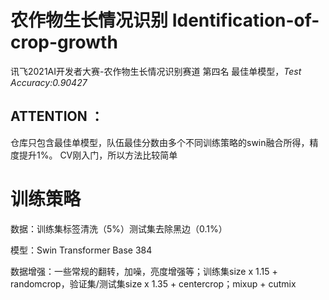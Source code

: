 # 农作物生长情况识别 Identification-of-crop-growth
讯飞2021AI开发者大赛-农作物生长情况识别赛道 第四名
最佳单模型，*Test Accuracy:0.90427*

## ATTENTION ： 
仓库只包含最佳单模型，队伍最佳分数由多个不同训练策略的swin融合所得，精度提升1%。
CV刚入门，所以方法比较简单

# 训练策略
数据：训练集标签清洗（5%）测试集去除黑边（0.1%）

模型：Swin Transformer Base 384

数据增强：一些常规的翻转，加噪，亮度增强等；训练集size x 1.15 + randomcrop，验证集/测试集size x 1.35 + centercrop；mixup + cutmix


